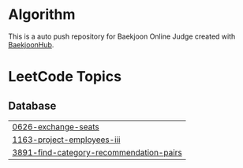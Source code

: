 # Algorithm
This is a auto push repository for Baekjoon Online Judge created with [BaekjoonHub](https://github.com/BaekjoonHub/BaekjoonHub).

<!---LeetCode Topics Start-->
# LeetCode Topics
## Database
|  |
| ------- |
| [0626-exchange-seats](https://github.com/LeeHusung/Algorithm/tree/master/0626-exchange-seats) |
| [1163-project-employees-iii](https://github.com/LeeHusung/Algorithm/tree/master/1163-project-employees-iii) |
| [3891-find-category-recommendation-pairs](https://github.com/LeeHusung/Algorithm/tree/master/3891-find-category-recommendation-pairs) |
<!---LeetCode Topics End-->